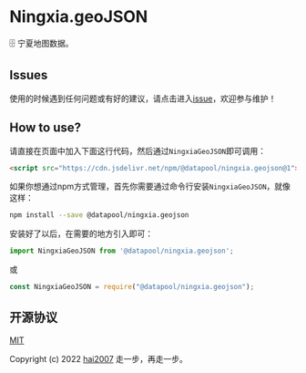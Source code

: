 # Ningxia.geoJSON
🗄️ 宁夏地图数据。

## Issues
使用的时候遇到任何问题或有好的建议，请点击进入[issue](https://github.com/hai2007/datapool/issues)，欢迎参与维护！

## How to use?

请直接在页面中加入下面这行代码，然后通过```NingxiaGeoJSON```即可调用：

```html
<script src="https://cdn.jsdelivr.net/npm/@datapool/ningxia.geojson@1"></script>
```

如果你想通过npm方式管理，首先你需要通过命令行安装``````NingxiaGeoJSON``````，就像这样：

```bash
npm install --save @datapool/ningxia.geojson
```

安装好了以后，在需要的地方引入即可：

```js
import NingxiaGeoJSON from '@datapool/ningxia.geojson';
```

或

```js
const NingxiaGeoJSON = require("@datapool/ningxia.geojson");
```

开源协议
---------------------------------------
[MIT](https://github.com/hai2007/datapool/blob/master/LICENSE)

Copyright (c) 2022 [hai2007](https://hai2007.gitee.io/sweethome/) 走一步，再走一步。
